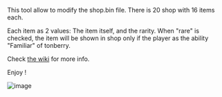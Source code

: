 This tool allow to modify the shop.bin file.
There is 20 shop with 16 items each.

Each item as 2 values: The item itself, and the rarity. When "rare" is checked, the item will be shown in shop only if the player as the ability "Familiar" of tonberry.

Check <a href="https://github.com/HobbitDur/TonberryShop/wiki">the wiki</a> for more info.

Enjoy !

![image](https://github.com/user-attachments/assets/a83f1687-184e-4605-949b-73d588c50f47)


